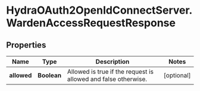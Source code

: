 # HydraOAuth2OpenIdConnectServer.WardenAccessRequestResponse

## Properties
Name | Type | Description | Notes
------------ | ------------- | ------------- | -------------
**allowed** | **Boolean** | Allowed is true if the request is allowed and false otherwise. | [optional] 


